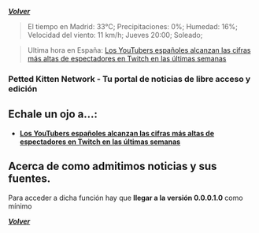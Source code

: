 ***[Volver](https://github.com/peki-network/home)***

> El tiempo en Madrid: 33°C;
Precipitaciones: 0%;
Humedad: 16%;
Velocidad del viento: 11 km/h;
Jueves 20:00;
Soleado;



> Ultima hora en España: [Los YouTubers españoles alcanzan las cifras más altas de espectadores en Twitch en las últimas semanas](https://github.com/peki-network/noticias-espana/blob/main/ultima-hora/ytbrs-esp-10-06-21.md)

### Petted Kitten Network - Tu portal de noticias de libre acceso y edición

## Echale un ojo a...:

- **[Los YouTubers españoles alcanzan las cifras más altas de espectadores en Twitch en las últimas semanas](https://github.com/peki-network/noticias-espana/blob/main/ultima-hora/ytbrs-esp-10-06-21.md)**

## Acerca de como admitimos noticias y sus fuentes.

Para acceder a dicha función hay que **llegar a la versión 0.0.0.1.0** como mínimo

***[Volver](https://github.com/peki-network/home)***

